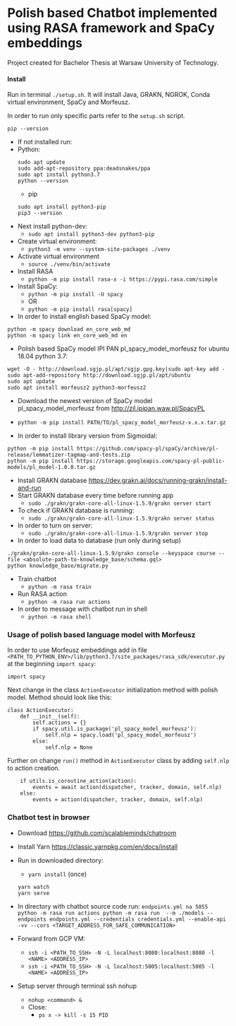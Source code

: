 # Polish based Chatbot implemented using RASA framework and SpaCy embeddings
Project created for Bachelor Thesis at Warsaw University of Technology.


#### Install
Run in terminal `./setup.sh`. It will install Java, GRAKN, NGROK, Conda virtual environment, SpaCy and Morfeusz.

In order to run only specific parts refer to the `setup.sh` script. 


`pip --version`
+ If not installed run:
+ Python:
  ```
  sudo apt update
  sudo add-apt-repository ppa:deadsnakes/ppa
  sudo apt install python3.7
  python --version
  ```
  + pip
  ```commandline
  sudo apt install python3-pip
  pip3 --version
  ```
+ Next install python-dev:
  - `sudo apt install python3-dev python3-pip`
+ Create virtual environment:
  - `python3 -m venv --system-site-packages ./venv`
+ Activate virtual environment
  - `source ./venv/bin/activate`
+ Install RASA
  - `python -m pip install rasa-x -i https://pypi.rasa.com/simple`
+ Install SpaCy:
  - `python -m pip install -U spacy`
  + OR
  - `python -m pip install rasa[spacy]`
+ In order to install english based SpaCy model:
```
python -m spacy download en_core_web_md
python -m spacy link en_core_web_md en
```
+ Polish based SpaCy model IPI PAN pl_spacy_model_morfeusz for ubuntu 18.04 python 3.7:
```
wget -O - http://download.sgjp.pl/apt/sgjp.gpg.key|sudo apt-key add -
sudo apt-add-repository http://download.sgjp.pl/apt/ubuntu
sudo apt update
sudo apt install morfeusz2 python3-morfeusz2
```
  + Download the newest version of SpaCy model pl_spacy_model_morfeusz from http://zil.ipipan.waw.pl/SpacyPL
  - `python -m pip install PATH/TO/pl_spacy_model_morfeusz-x.x.x.tar.gz`
+ In order to install library version from Sigmoidal:
```
python -m pip install https://github.com/spacy-pl/spaCy/archive/pl-release/lemmatizer-tagmap-and-tests.zip
python -m pip install https://storage.googleapis.com/spacy-pl-public-models/pl_model-1.0.0.tar.gz
```
+ Install GRAKN database https://dev.grakn.ai/docs/running-grakn/install-and-run
+ Start GRAKN database every time before running app
  - `sudo ./grakn/grakn-core-all-linux-1.5.9/grakn server start`
+ To check if GRAKN database is running:
  - `sudo ./grakn/grakn-core-all-linux-1.5.9/grakn server status`
+ In order to turn on server:
  - `sudo ./grakn/grakn-core-all-linux-1.5.9/grakn server stop`
+ In order to load data to database (run only during setup)
```
./grakn/grakn-core-all-linux-1.5.9/grakn console --keyspace course --file <absolute-path-to-knowledge_base/schema.gql>
python knowledge_base/migrate.py
```
+ Train chatbot
  - `python -m rasa train`
+ Run RASA action
  - `python -m rasa run actions`
+ In order to message with chatbot run in shell
  - `python -m rasa shell`

### Usage of polish based language model with Morfeusz
In order to use Morfeusz embeddings add in file `<PATH_TO_PYTHON_ENV>/lib/python3.7/site_packages/rasa_sdk/executor.py` at the beginning `import spacy`:

    import spacy

Next change in the class `ActionExecutor` initialization method with polish model. Method should look like this:


    class ActionExecutor:
        def __init__(self):
            self.actions = {}
            if spacy.util.is_package('pl_spacy_model_morfeusz'):
                self.nlp = spacy.load('pl_spacy_model_morfeusz')
            else:
                self.nlp = None

Further on change `run()` method in `ActionExecutor` class by adding `self.nlp` to action creation.


        if utils.is_coroutine_action(action):
            events = await action(dispatcher, tracker, domain, self.nlp)
        else:
            events = action(dispatcher, tracker, domain, self.nlp)

### Chatbot test in browser
+ Download https://github.com/scalableminds/chatroom
+ Install Yarn https://classic.yarnpkg.com/en/docs/install
+ Run in downloaded directory:
    + `yarn install` (once)
    ```
    yarn watch
    yarn serve
    ```
+ In directory with chatbot source code run:
        ```
        endpoints.yml na 5055
        python -m rasa run actions
        python -m rasa run  --m ./models --endpoints endpoints.yml --credentials credentials.yml --enable-api -vv --cors <TARGET_ADDRESS_FOR_SAFE_COMMUNICATION>
        ```

+ Forward from GCP VM:
    + `ssh -i <PATH_TO_SSH> -N -L localhost:8080:localhost:8080 -l <NAME> <ADDRESS_IP>`
    + `ssh -i <PATH_TO_SSH> -N -L localhost:5005:localhost:5005 -l <NAME> <ADDRESS_IP>`

+ Setup server through terminal ssh nohup
    + `nohup <command> &`
    + Close:
      - `ps x -> kill -s 15 PID`
